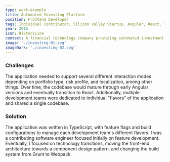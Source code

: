 ```yaml
---
type: work-example
title: Automated Investing Platform
position: Frontend Developer
tags: Individual Contributor, Silicon Valley Startup, Angular, React, Typescript, Front-End Architecture, Scala, Build Systems, White Label, High Performing Team, UX, DevEx, API Integration
year: 2016
icon: RiStockLine
context: A financial technology company providing automated investment technology needed a web application for individual investors and partner banks. The application integrated with major financial institutions, gave personal investment insights, suggested personalized strategies, and showed asset performance in a customizable dashboard.
image: './investing-01.svg'
imageDark: './investing-02.svg'
---
```


### Challenges

The application needed to support several different interaction modes depending on portfolio type, risk profile, and localization, among other things. Over time, the codebase would mature through early Angular versions and eventually transition to React. Additionally, multiple development teams were dedicated to individual "flavors" of the application and shared a single codebase.

### Solution

The application was written in TypeScript, with feature flags and build configurations to manage each development team's different flavors. I was a contributing software engineer focused initially on feature development. Eventually, I focused on technology transitions, moving the front-end architecture towards a component design pattern, and changing the build system from Grunt to Webpack.

